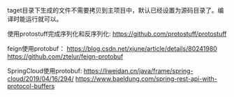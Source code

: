 taget目录下生成的文件不需要拷贝到主项目中，默认已经设置为源码目录了。编译时能运行就可以。

使用protostuff完成序列化和反序列化:
https://github.com/protostuff/protostuff

feign使用protobuf：
https://blog.csdn.net/xjune/article/details/80241980
https://github.com/ztelur/feign-protobuf

SpringCloud使用protobuf: 
https://liweidan.cn/java/frame/spring-cloud/2019/04/16/294/
https://www.baeldung.com/spring-rest-api-with-protocol-buffers